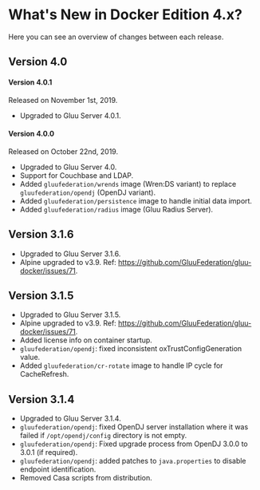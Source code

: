 # What's New in Docker Edition 4.x?

Here you can see an overview of changes between each release.

## Version 4.0

#### Version 4.0.1

Released on November 1st, 2019.

* Upgraded to Gluu Server 4.0.1.

#### Version 4.0.0

Released on October 22nd, 2019.

* Upgraded to Gluu Server 4.0.
* Support for Couchbase and LDAP.
* Added `gluufederation/wrends` image (Wren:DS variant) to replace `gluufederation/opendj` (OpenDJ variant).
* Added `gluufederation/persistence` image to handle initial data import.
* Added `gluufederation/radius` image (Gluu Radius Server).

## Version 3.1.6

* Upgraded to Gluu Server 3.1.6.
* Alpine upgraded to v3.9. Ref: https://github.com/GluuFederation/gluu-docker/issues/71.

## Version 3.1.5

* Upgraded to Gluu Server 3.1.5.
* Alpine upgraded to v3.9. Ref: https://github.com/GluuFederation/gluu-docker/issues/71.
* Added license info on container startup.
* `gluufederation/opendj`: fixed inconsistent oxTrustConfigGeneration value.
* Added `gluufederation/cr-rotate` image to handle IP cycle for CacheRefresh.

## Version 3.1.4

* Upgraded to Gluu Server 3.1.4.
* `gluufederation/opendj`: fixed OpenDJ server installation where it was failed if `/opt/opendj/config` directory is not empty.
* `gluufederation/opendj`: Fixed upgrade process from OpenDJ 3.0.0 to 3.0.1 (if required).
* `gluufederation/opendj`: added patches to `java.properties` to disable endpoint identification.
* Removed Casa scripts from distribution.
